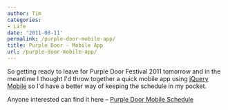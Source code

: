 ```yaml
---
author: Tim
categories:
- Life
date: '2011-08-11'
permalink: /purple-door-mobile-app/
title: Purple Door - Mobile App
url: /purple-door-mobile-app/
---
```


So getting ready to leave for Purple Door Festival 2011 tomorrow and in the meantime I thought I'd throw together a quick mobile app using [jQuery Mobile][1] so I'd have a better way of keeping the schedule in my pocket.

Anyone interested can find it here &#8211; [Purple Door Mobile Schedule][2]

 [1]: http://jquerymobile.com/
 [2]: http://timw.co/pd/
 